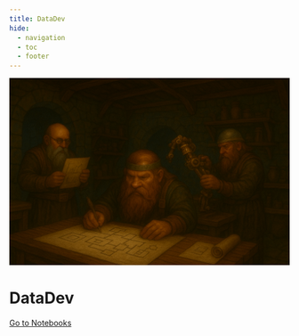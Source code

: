 ```yaml
---
title: DataDev
hide:
  - navigation
  - toc
  - footer
---
```


<div class="hero-container">
  <img src="images/hero.png" alt="DataDev Hero" class="hero-image" />
  <div class="hero-overlay">
    <h1 class="hero-title">DataDev</h1>
    <a href="notebooks/python/essentials/lists/" class="md-button hero-button">
      Go to Notebooks
    </a>
  </div>
</div>
